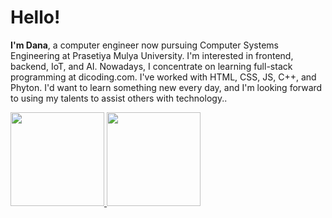 # Hello! 

**I'm Dana**, a computer engineer now pursuing Computer Systems Engineering at Prasetiya Mulya University. I'm interested in frontend, backend, IoT, and AI. Nowadays, I concentrate on learning full-stack programming at dicoding.com. I've worked with HTML, CSS, JS, C++, and Phyton. I'd want to learn something new every day, and I'm looking forward to using my talents to assist others with technology..

<p align="left">
<a href="https://github.com/nswardana11">
  <img height="150em" src="https://github-readme-stats-eight-theta.vercel.app/api?username=nswardana11&show_icons=true&theme=algolia&include_all_commits=true&count_private=true"/>
  <img height="150em" src="https://github-readme-stats-eight-theta.vercel.app/api/top-langs/?username=nswardana11&layout=compact&langs_count=8&theme=algolia"/>
</a>
</p>
